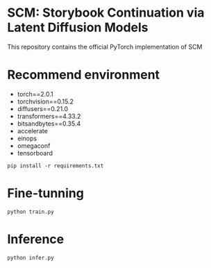 # SCM: Storybook Continuation via Latent Diffusion Models
This repository contains the official PyTorch implementation of SCM

# Recommend environment
- torch==2.0.1
- torchvision==0.15.2
- diffusers==0.21.0
- transformers==4.33.2
- bitsandbytes==0.35.4
- accelerate
- einops
- omegaconf
- tensorboard

```
pip install -r requirements.txt
```
# Fine-tunning
```
python train.py
```
# Inference
```
python infer.py
```


